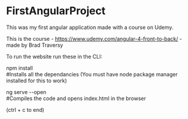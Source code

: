 # FirstAngularProject
This was my first angular application made with a course on Udemy.

This is the course - https://www.udemy.com/angular-4-front-to-back/ - made by Brad Traversy

To run the website run these in the CLI:

npm install           
#Installs all the dependancies (You must have node package manager installed for this to work)

ng serve --open       
#Compiles the code and opens index.html in the browser

(ctrl + c to end)      
